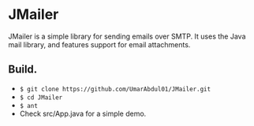 # JMailer
JMailer is a simple library for sending emails over SMTP. It uses the Java mail library, and features support for email attachments.

## Build.
* `$ git clone https://github.com/UmarAbdul01/JMailer.git`
* `$ cd JMailer`
* `$ ant`
* Check src/App.java for a simple demo.
